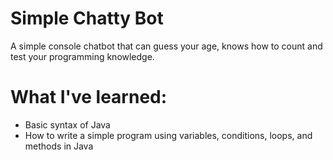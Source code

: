 # Simple Chatty Bot

A simple console chatbot that can guess your age, knows how to count and test your programming knowledge.

# What I've learned:

- Basic syntax of Java
- How to write a simple program using variables, conditions, loops, and methods in Java
